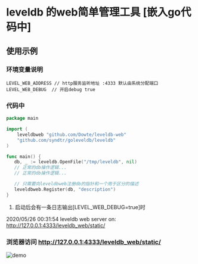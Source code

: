 # leveldb 的web简单管理工具 [嵌入go代码中]

## 使用示例

### 环境变量说明

```
LEVEL_WEB_ADDRESS // http服务监听地址 :4333 默认由系统分配端口
LEVEL_WEB_DEBUG  // 开启debug true
```

### 代码中

```go
package main

import (
    leveldbweb "github.com/Dowte/leveldb-web"
    "github.com/syndtr/goleveldb/leveldb"
)

func main() {
   db, _ := leveldb.OpenFile("/tmp/leveldb", nil)
   // 正常的db操作逻辑...
   // 正常的db操作逻辑...

   // 只需要向leveldbweb注册db的指针和一个用于区分的描述
   leveldbweb.Register(db, "description")
}
```
1. 启动后会有一条日志输出[LEVEL_WEB_DEBUG=true]时

2020/05/26 00:31:54 leveldb web server on: http://127.0.0.1:4333/leveldb_web/static/

### 浏览器访问 http://127.0.0.1:4333/leveldb_web/static/

![demo](https://raw.githubusercontent.com/Dowte/imgs/master/1057DA66-A4FC-42EE-A3EE-F3FD910DA073.png)